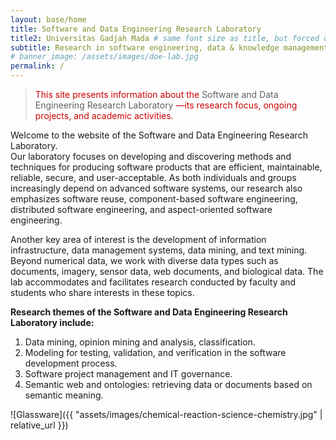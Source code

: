 ```yaml
---
layout: base/home
title: Software and Data Engineering Research Laboratory
title2: Universitas Gadjah Mada # same font size as title, but forced onto a second line
subtitle: Research in software engineering, data & knowledge management, and extended reality # smaller font size, shown below title+title2
# banner_image: /assets/images/doe-lab.jpg
permalink: /
---
```


<style>mark{ color:rgb(200,0,0); background-color:white; }</style>
> <mark>This site presents information about the</mark> Software and Data Engineering Research Laboratory <mark>—its research focus, ongoing projects, and academic activities.</mark>

Welcome to the website of the Software and Data Engineering Research Laboratory.  
Our laboratory focuses on developing and discovering methods and techniques for producing software products that are efficient, maintainable, reliable, secure, and user-acceptable. As both individuals and groups increasingly depend on advanced software systems, our research also emphasizes software reuse, component-based software engineering, distributed software engineering, and aspect-oriented software engineering.  

Another key area of interest is the development of information infrastructure, data management systems, data mining, and text mining. Beyond numerical data, we work with diverse data types such as documents, imagery, sensor data, web documents, and biological data. The lab accommodates and facilitates research conducted by faculty and students who share interests in these topics.  

**Research themes of the Software and Data Engineering Research Laboratory include:**

1. Data mining, opinion mining and analysis, classification.  
2. Modeling for testing, validation, and verification in the software development process.  
3. Software project management and IT governance.  
4. Semantic web and ontologies: retrieving data or documents based on semantic meaning.  

![Glassware]({{ "assets/images/chemical-reaction-science-chemistry.jpg" | relative_url }})
